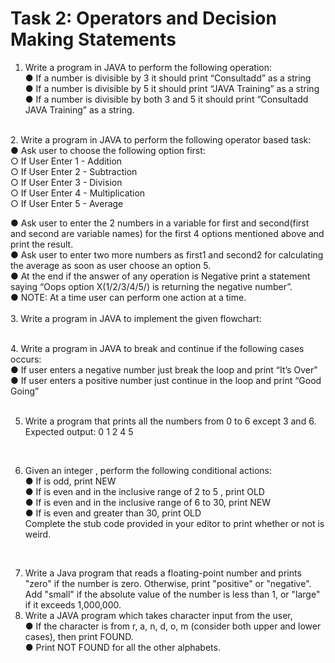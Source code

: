 # Task 2: Operators and Decision Making Statements

1. Write a program in JAVA to perform the following operation:<br>
● If a number is divisible by 3 it should print “Consultadd” as a string<br>
● If a number is divisible by 5 it should print “JAVA Training” as a string<br>
● If a number is divisible by both 3 and 5 it should print “Consultadd JAVA Training” as a string.<br>
<br>
2. Write a program in JAVA to perform the following operator based task:<br>
● Ask user to choose the following option first:<br>
○ If User Enter 1 - Addition<br>
○ If User Enter 2 - Subtraction<br>
○ If User Enter 3 - Division<br>
○ If User Enter 4 - Multiplication<br>
○ If User Enter 5 - Average<br>
 
● Ask user to enter the 2 numbers in a variable for first and second(first and second are variable names) for the first 4 options mentioned above and print the result.<br>
● Ask user to enter two more numbers as first1 and second2 for calculating the average as soon as user choose an option 5.<br>
● At the end if the answer of any operation is Negative print a statement saying “Oops option X(1/2/3/4/5/) is returning the negative number”.<br>
● NOTE: At a time user can perform one action at a time.<br>
<br>
3. Write a program in JAVA to implement the given flowchart:<br>


<br>
4. Write a program in JAVA to break and continue if the following cases occurs:<br>
● If user enters a negative number just break the loop and print “It’s Over”<br>
● If user enters a positive number just continue in the loop and print “Good Going”<br>
<br>
 
5. Write a program that prints all the numbers from 0 to 6 except 3 and 6.<br>
Expected output: 0 1 2 4 5<br>
<br>

6. Given an integer , perform the following conditional actions:<br>
● If is odd, print NEW<br>
● If is even and in the inclusive range of 2 to 5 , print OLD<br>
● If is even and in the inclusive range of 6 to 30, print NEW<br>
● If is even and greater than 30, print OLD<br>
Complete the stub code provided in your editor to print whether or not is weird.<br>
<br>

7. Write a Java program that reads a floating-point number and prints "zero" if the number is zero. Otherwise, print "positive" or "negative". Add "small" if the absolute value of the number is less than 1, or "large" if it exceeds 1,000,000.<br>
8. Write a JAVA program which takes character input from the user,<br>
● If the character is from r, a, n, d, o, m (consider both upper and lower cases), then print FOUND.<br>
● Print NOT FOUND for all the other alphabets.<br>
